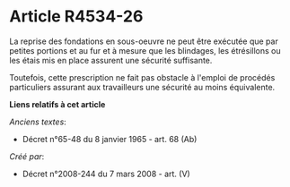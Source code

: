 # Article R4534-26

La reprise des fondations en sous-oeuvre ne peut être exécutée que par petites portions et au fur et à mesure que les
blindages, les étrésillons ou les étais mis en place assurent une sécurité suffisante.

Toutefois, cette prescription ne fait pas obstacle à l'emploi de procédés particuliers assurant aux travailleurs une sécurité
au moins équivalente.

**Liens relatifs à cet article**

_Anciens textes_:

  - Décret n°65-48 du 8 janvier 1965 - art. 68 (Ab)

_Créé par_:

  - Décret n°2008-244 du 7 mars 2008 - art. (V)

